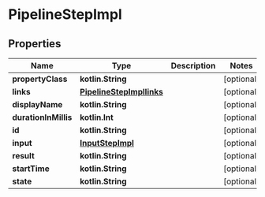 
# PipelineStepImpl

## Properties
| Name | Type | Description | Notes |
| ------------ | ------------- | ------------- | ------------- |
| **propertyClass** | **kotlin.String** |  |  [optional] |
| **links** | [**PipelineStepImpllinks**](PipelineStepImpllinks.md) |  |  [optional] |
| **displayName** | **kotlin.String** |  |  [optional] |
| **durationInMillis** | **kotlin.Int** |  |  [optional] |
| **id** | **kotlin.String** |  |  [optional] |
| **input** | [**InputStepImpl**](InputStepImpl.md) |  |  [optional] |
| **result** | **kotlin.String** |  |  [optional] |
| **startTime** | **kotlin.String** |  |  [optional] |
| **state** | **kotlin.String** |  |  [optional] |



